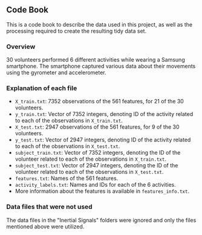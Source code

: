 ## Code Book

This is a code book to describe the data used in this project, as well as the processing required to create the resulting tidy data set.

### Overview

30 volunteers performed 6 different activities while wearing a Samsung smartphone. The smartphone captured various data about their movements using the gyrometer and accelerometer.

### Explanation of each file

* `X_train.txt`: 7352 observations of the 561 features, for 21 of the 30 volunteers.
* `y_train.txt`: Vector of 7352 integers, denoting ID of the activity related to each of the observations in `X_train.txt`.
* `X_test.txt`: 2947 observations of the 561 features, for 9 of the 30 volunteers.
* `y_test.txt`: Vector of 2947 integers, denoting ID of the activity related to each of the observations in `X_test.txt`.
* `subject_train.txt`: Vector of 7352 integers, denoting the ID of the volunteer related to each of the observations in `X_train.txt`.
* `subject_test.txt`: Vector of 2947 integers, denoting the ID of the volunteer related to each of the observations in `X_test.txt`.
* `features.txt`: Names of the 561 features.
* `activity_labels.txt`: Names and IDs for each of the 6 activities.
* More information about the features is available in `features_info.txt`.

### Data files that were not used

The data files in the "Inertial Signals" folders were ignored and only the files mentioned above were utilized.
